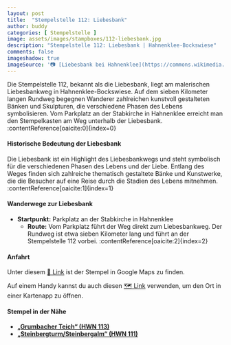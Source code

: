 ```yaml
---
layout: post
title:  "Stempelstelle 112: Liebesbank"
author: buddy
categories: [ Stempelstelle ]
image: assets/images/stampboxes/112-liebesbank.jpg
description: "Stempelstelle 112: Liebesbank | Hahnenklee-Bockswiese"
comments: false
imageshadow: true
imageSource: '📷 [Liebesbank bei Hahnenklee](https://commons.wikimedia.org/wiki/File:Liebesbank_bei_Hahnenklee.JPG) von <a href="https://de.wikipedia.org/wiki/Benutzer:JuTe_CLZ" class="extiw" title="de:Benutzer:JuTe CLZ">JuTe CLZ</a> unter Lizenz Copyrighted free use'
---
```


Die Stempelstelle 112, bekannt als die Liebesbank, liegt am malerischen Liebesbankweg in Hahnenklee-Bockswiese. Auf dem sieben Kilometer langen Rundweg begegnen Wanderer zahlreichen kunstvoll gestalteten Bänken und Skulpturen, die verschiedene Phasen des Lebens symbolisieren. Vom Parkplatz an der Stabkirche in Hahnenklee erreicht man den Stempelkasten am Weg unterhalb der Liebesbank. :contentReference[oaicite:0]{index=0}

#### Historische Bedeutung der Liebesbank

Die Liebesbank ist ein Highlight des Liebesbankwegs und steht symbolisch für die verschiedenen Phasen des Lebens und der Liebe. Entlang des Weges finden sich zahlreiche thematisch gestaltete Bänke und Kunstwerke, die die Besucher auf eine Reise durch die Stadien des Lebens mitnehmen. :contentReference[oaicite:1]{index=1}

#### Wanderwege zur Liebesbank

- **Startpunkt:** Parkplatz an der Stabkirche in Hahnenklee
  - **Route:** Vom Parkplatz führt der Weg direkt zum Liebesbankweg. Der Rundweg ist etwa sieben Kilometer lang und führt an der Stempelstelle 112 vorbei. :contentReference[oaicite:2]{index=2}

#### Anfahrt

Unter diesem [📍 Link](https://www.google.com/maps/dir/?api=1&origin=&destination=51.86065%2C%2010.35732) ist der Stempel in Google Maps zu finden.

<div class="android-only">
  Auf einem Handy kannst du auch diesen 
  <a href="geo:51.86065,10.35732">🗺️ Link</a> 
  verwenden, um den Ort in einer Kartenapp zu öffnen.
  <p></p>
</div>

#### Stempel in der Nähe

- [**„Grumbacher Teich“ (HWN 113)**](/stempelstelle-113-grumbacher-teich)
- [**„Steinbergturm/Steinbergalm“ (HWN 111)**](/stempelstelle-111-steinbergturm-steinbergalm)
